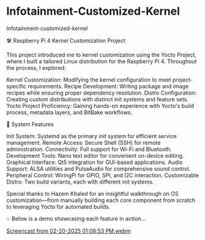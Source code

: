 # Infotainment-Customized-Kernel

Infotainment-customized-kernel

🛠️ Raspberry Pi 4 Kernel Customization Project

This project introduced me to kernel customization using the Yocto Project, where I built a tailored Linux distribution for the Raspberry Pi 4. Throughout the process, I explored:

Kernel Customization: Modifying the kernel configuration to meet project-specific requirements.
Recipe Development: Writing package and image recipes while ensuring proper dependency resolution.
Distro Configuration: Creating custom distributions with distinct init systems and feature sets.
Yocto Project Proficiency: Gaining hands-on experience with Yocto's build process, metadata layers, and BitBake workflows.

🌟 System Features

Init System: Systemd as the primary init system for efficient service management.
Remote Access: Secure Shell (SSH) for remote administration.
Connectivity: Full support for Wi-Fi and Bluetooth.
Development Tools: Nano text editor for convenient on-device editing.
Graphical Interface: Qt5 integration for GUI-based applications.
Audio Support: ALSA utilities and PulseAudio for comprehensive sound control.
Peripheral Control: WiringPi for GPIO, SPI, and I2C interaction.
Customizable Distro: Two build variants, each with different init systems.

Special thanks to Hazem Khaled for an insightful walkthrough on OS customization—from manually building each core component from scratch to leveraging Yocto for automated builds.

💡 Below is a demo showcasing each feature in action...

[Screencast from 02-20-2025 01:08:53 PM.webm](https://github.com/user-attachments/assets/05dd1206-8951-4bce-b3e1-8ae0f0e43611)

